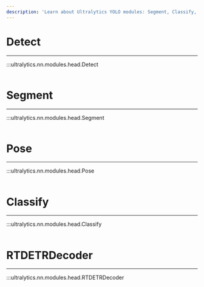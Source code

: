 ```yaml
---
description: 'Learn about Ultralytics YOLO modules: Segment, Classify, and RTDETRDecoder. Optimize object detection and classification in your project.'
---
```


# Detect
---
:::ultralytics.nn.modules.head.Detect
<br><br>

# Segment
---
:::ultralytics.nn.modules.head.Segment
<br><br>

# Pose
---
:::ultralytics.nn.modules.head.Pose
<br><br>

# Classify
---
:::ultralytics.nn.modules.head.Classify
<br><br>

# RTDETRDecoder
---
:::ultralytics.nn.modules.head.RTDETRDecoder
<br><br>